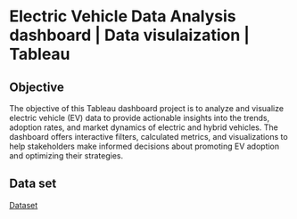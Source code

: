 # Electric Vehicle Data Analysis dashboard | Data visulaization | Tableau
## Objective 
The objective of this Tableau dashboard project is to analyze and visualize electric vehicle (EV) data to provide actionable insights into the trends, adoption rates, and market dynamics of electric and hybrid vehicles. The dashboard offers interactive filters, calculated metrics, and visualizations to help stakeholders make informed decisions about promoting EV adoption and optimizing their strategies.
## Data set
<a href="https://www.kaggle.com/code/deeprajanii/electric-vehicle-analysis/input">Dataset</a>
